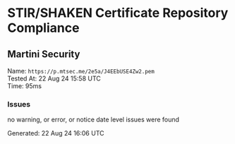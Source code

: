 # STIR/SHAKEN Certificate Repository Compliance

## Martini Security

Name: `https://p.mtsec.me/2e5a/J4EEbUSE4Zw2.pem`\
Tested At: 22 Aug 24 15:58 UTC\
Time: 95ms

### Issues

no warning, or error, or notice date level issues were found

Generated: 22 Aug 24 16:06 UTC